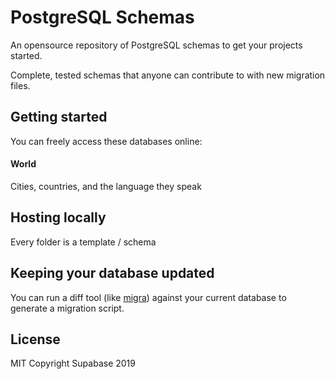 # PostgreSQL Schemas

An opensource repository of PostgreSQL schemas to get your projects started. 

Complete, tested schemas that anyone can contribute to with new migration files. 


## Getting started

You can freely access these databases online:

#### World

Cities, countries, and the language they speak


## Hosting locally

Every folder is a template / schema

## Keeping your database updated

You can run a diff tool (like [migra](https://github.com/djrobstep/migra)) against your current database to generate a migration script.

## License

MIT
Copyright Supabase 2019
